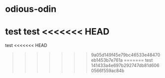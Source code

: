 # odious-odin
test
test
<<<<<<< HEAD
=======
test
<<<<<<< HEAD
>>>>>>> 9a05d149f45e79bc46533e48470eb1453b7e761a
=======
test
>>>>>>> 141433a4e697b292747db81d6060566f559ac84b
